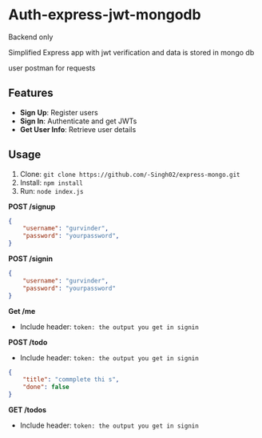 # Auth-express-jwt-mongodb

Backend only

Simplified Express app with jwt verification and data is stored in mongo db 

user postman for requests

## Features
- **Sign Up**: Register users
- **Sign In**: Authenticate and get JWTs
- **Get User Info**: Retrieve user details

## Usage
1. Clone: `git clone https://github.com/-Singh02/express-mongo.git`
2. Install: `npm install`
3. Run: `node index.js`


**POST /signup**
```json
{ 
    "username": "gurvinder", 
    "password": "yourpassword", 
}
```

**POST /signin**
```json
{ 
    "username": "gurvinder", 
    "password": "yourpassword" 
}
```

**Get /me**
- Include header: `token: the output you get in signin`

**POST /todo**
- Include header: `token: the output you get in signin`
```json
{ 
    "title": "commplete thi s", 
    "done": false 
}
```

**GET /todos**
- Include header: `token: the output you get in signin`

